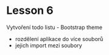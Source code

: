 # Lesson 6
    
Vytvoření todo listu - Bootstrap theme
* rozdělení aplikace do více souborů 
* jejich import mezi soubory
